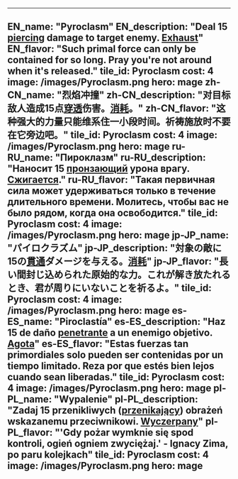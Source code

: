 ---

EN_name: "Pyroclasm"
EN_description: "Deal 15 <u>piercing</u> damage to target enemy.  <u>Exhaust</u>"
EN_flavor: "Such primal force can only be contained for so long. Pray you're not around when it's released."
tile_id: Pyroclasm
cost: 4
image: /images/Pyroclasm.png
hero: mage
zh-CN_name: "烈焰冲撞"
zh-CN_description: "对目标敌人造成15点<u>穿透</u>伤害。<u>消耗</u>。"
zh-CN_flavor: "这种强大的力量只能维系住一小段时间。祈祷施放时不要在它旁边吧。"
tile_id: Pyroclasm
cost: 4
image: /images/Pyroclasm.png
hero: mage
ru-RU_name: "Пироклазм"
ru-RU_description: "Наносит 15 <u>пронзающий</u> урона врагу. <u>Сжигается</u>."
ru-RU_flavor: "Такая первичная сила может удерживаться только в течение длительного времени. Молитесь, чтобы вас не было рядом, когда она освободится."
tile_id: Pyroclasm
cost: 4
image: /images/Pyroclasm.png
hero: mage
jp-JP_name: "パイロクラズム"
jp-JP_description: "対象の敵に15の<u>貫通</u>ダメージを与える。<u>消耗</u>"
jp-JP_flavor: "長い間封じ込められた原始的な力。これが解き放たれるとき、君が周りにいないことを祈るよ。"
tile_id: Pyroclasm
cost: 4
image: /images/Pyroclasm.png
hero: mage
es-ES_name: "Piroclastía"
es-ES_description: "Haz 15 de daño <u>penetrante</u> a un enemigo objetivo. <u>Agota</u>"
es-ES_flavor: "Estas fuerzas tan primordiales solo pueden ser contenidas por un tiempo limitado. Reza por que estés bien lejos cuando sean liberadas."
tile_id: Pyroclasm
cost: 4
image: /images/Pyroclasm.png
hero: mage
pl-PL_name: "Wypalenie"
pl-PL_description: "Zadaj 15 przenikliwych (<u>przenikający</u>) obrażeń wskazanemu przeciwnikowi. <u>Wyczerpany</u>"
pl-PL_flavor: "'Gdy pożar wymknie się spod kontroli, ogień ogniem zwyciężaj.' - Ignacy Zima, po paru kolejkach"
tile_id: Pyroclasm
cost: 4
image: /images/Pyroclasm.png
hero: mage
---